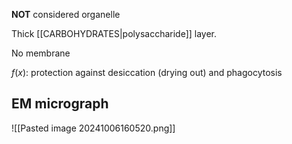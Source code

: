 **NOT** considered organelle  

Thick [[CARBOHYDRATES|polysaccharide]] layer.

No membrane

$f(x)$: protection against desiccation (drying out) and phagocytosis
## EM micrograph
![[Pasted image 20241006160520.png]]